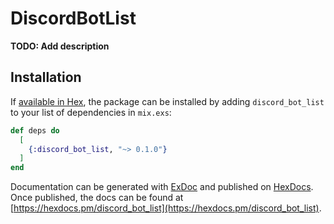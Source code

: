 # DiscordBotList

**TODO: Add description**

## Installation

If [available in Hex](https://hex.pm/docs/publish), the package can be installed
by adding `discord_bot_list` to your list of dependencies in `mix.exs`:

```elixir
def deps do
  [
    {:discord_bot_list, "~> 0.1.0"}
  ]
end
```

Documentation can be generated with [ExDoc](https://github.com/elixir-lang/ex_doc)
and published on [HexDocs](https://hexdocs.pm). Once published, the docs can
be found at [https://hexdocs.pm/discord_bot_list](https://hexdocs.pm/discord_bot_list).

